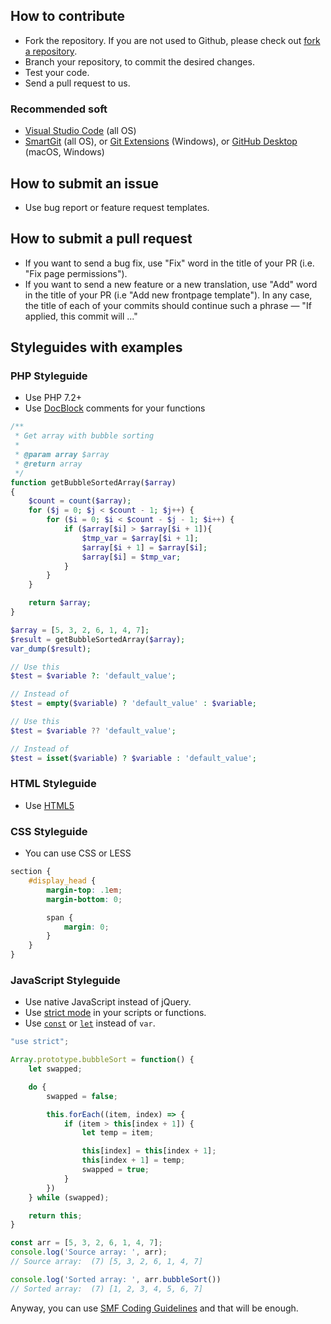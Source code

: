 ## How to contribute
* Fork the repository. If you are not used to Github, please check out [fork a repository](https://help.github.com/fork-a-repo).
* Branch your repository, to commit the desired changes.
* Test your code.
* Send a pull request to us.

### Recommended soft
* [Visual Studio Code](https://code.visualstudio.com) (all OS)
* [SmartGit](https://www.syntevo.com/smartgit/download/) (all OS), or [Git Extensions](https://github.com/gitextensions/gitextensions/releases) (Windows), or [GitHub Desktop](https://desktop.github.com) (macOS, Windows)

## How to submit an issue
* Use bug report or feature request templates.

## How to submit a pull request
* If you want to send a bug fix, use "Fix" word in the title of your PR (i.e. "Fix page permissions").
* If you want to send a new feature or a new translation, use "Add" word in the title of your PR (i.e "Add new frontpage template").
In any case, the title of each of your commits should continue such a phrase — "If applied, this commit will  ..."

## Styleguides with examples

### PHP Styleguide
* Use PHP 7.2+
* Use [DocBlock](https://make.wordpress.org/core/handbook/best-practices/inline-documentation-standards/php/#docblock-formatting) comments for your functions

```php
/**
 * Get array with bubble sorting
 *
 * @param array $array
 * @return array
 */
function getBubbleSortedArray($array)
{
    $count = count($array);
    for ($j = 0; $j < $count - 1; $j++) {
        for ($i = 0; $i < $count - $j - 1; $i++) {
            if ($array[$i] > $array[$i + 1]){
                $tmp_var = $array[$i + 1];
                $array[$i + 1] = $array[$i];
                $array[$i] = $tmp_var;
            }
        }
    }

    return $array;
}

$array = [5, 3, 2, 6, 1, 4, 7];
$result = getBubbleSortedArray($array);
var_dump($result);
```
```php
// Use this
$test = $variable ?: 'default_value';

// Instead of
$test = empty($variable) ? 'default_value' : $variable;

// Use this
$test = $variable ?? 'default_value';

// Instead of
$test = isset($variable) ? $variable : 'default_value';
```

### HTML Styleguide
* Use [HTML5](https://www.w3schools.com/html/html5_syntax.asp)

### CSS Styleguide
* You can use CSS or LESS

```css
section {
	#display_head {
		margin-top: .1em;
		margin-bottom: 0;

		span {
			margin: 0;
		}
	}
}
```

### JavaScript Styleguide
* Use native JavaScript instead of jQuery.
* Use [strict mode](https://developer.mozilla.org/en-US/docs/Web/JavaScript/Reference/Strict_mode) in your scripts or functions.
* Use [`const`](https://developer.mozilla.org/en-US/docs/Web/JavaScript/Reference/Statements/const) or [`let`](https://developer.mozilla.org/en-US/docs/Web/JavaScript/Reference/Statements/let) instead of `var`.

```js
"use strict";

Array.prototype.bubbleSort = function() {
    let swapped;

    do {
        swapped = false;

        this.forEach((item, index) => {
            if (item > this[index + 1]) {
                let temp = item;

                this[index] = this[index + 1];
                this[index + 1] = temp;
                swapped = true;
            }
        })
    } while (swapped);

    return this;
}

const arr = [5, 3, 2, 6, 1, 4, 7];
console.log('Source array: ', arr);
// Source array:  (7) [5, 3, 2, 6, 1, 4, 7]

console.log('Sorted array: ', arr.bubbleSort())
// Sorted array:  (7) [1, 2, 3, 4, 5, 6, 7]
```

Anyway, you can use [SMF Coding Guidelines](https://wiki.simplemachines.org/smf/Coding_Guidelines) and that will be enough.
